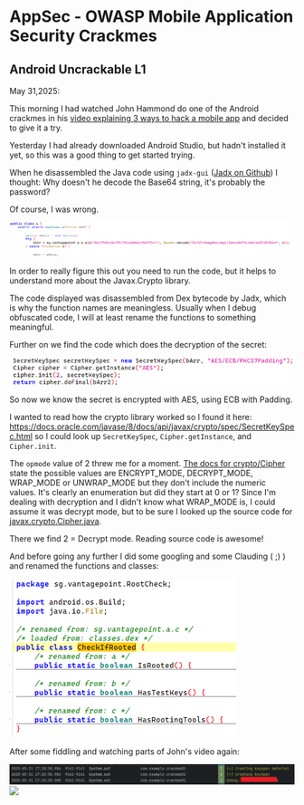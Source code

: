 # AppSec - OWASP Mobile Application Security Crackmes

## Android Uncrackable L1

May 31,2025:

This morning I had watched John Hammond do one of the Android crackmes in his [video explaining 3 ways to hack a mobile app](https://www.youtube.com/watch?v=QwwLSyRzNwo) and decided to give it a try.

Yesterday I had already downloaded Android Studio, but hadn't installed it yet, so this was a good thing to get started trying.

When he disassembled the Java code using `jadx-gui` ([Jadx on Github](https://github.com/skylot/jadx/releases/tag/v1.5.1)) I thought: Why doesn't he decode the Base64 string, it's probably the password?

Of course, I was wrong.

<img src="img\using-jadx-for-disassembling-android-code.png">

In order to really figure this out you need to run the code, but it helps to understand more about the Javax.Crypto library.

The code displayed was disassembled from Dex bytecode by Jadx, which is why the function names are meaningless. Usually when I debug obfuscated code, I will at least rename the functions to something meaningful.

Further on we find the code which does the decryption of the secret:

<img src="img\using-jadx-for-disassembling-android-code-uncrackable-mobile-appsec.png">

So now we know the secret is encrypted with AES, using ECB with Padding. 

I wanted to read how the crypto library worked so I found it here: https://docs.oracle.com/javase/8/docs/api/javax/crypto/spec/SecretKeySpec.html so I could look up `SecretKeySpec`, `Cipher.getInstance`, and `Cipher.init`.

The `opmode` value of 2 threw me for a moment. [The docs for crypto/Cipher](https://docs.oracle.com/javase/8/docs/api///javax/crypto/Cipher.html) state the possible values are ENCRYPT_MODE, DECRYPT_MODE, WRAP_MODE or UNWRAP_MODE but they don't include the numeric values. It's clearly an enumeration but did they start at 0 or 1? Since I'm dealing with decryption and I didn't know what WRAP_MODE is, I could assume it was decrypt mode, but to be sure I looked up the source code for [javax.crypto.Cipher.java](https://github.com/frohoff/jdk8u-jdk/blob/master/src/share/classes/javax/crypto/Cipher.java).

There we find 2 = Decrypt mode. Reading source code is awesome!

And before going any further I did some googling and some Clauding ( ;) ) and renamed the functions and classes:

<img src="img\is-this-android-rooted-hacking-android-mobile-application-security.png">

After some fiddling and watching parts of John's video again:

<img src="img\appsec-android-mobile-application-security-uncrackable-l1-owasp-hacking.jpg">

<img src="img\ using-jadx-for-disassembling-android-code-uncrackable-mobile-appsec-success.png">


